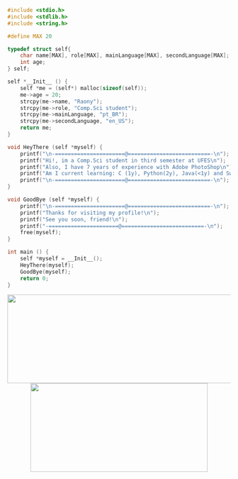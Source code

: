 ```c
#include <stdio.h> 
#include <stdlib.h>
#include <string.h>

#define MAX 20

typedef struct self{
    char name[MAX], role[MAX], mainLanguage[MAX], secondLanguage[MAX];
    int age;
} self;

self *__Init__ () {
    self *me = (self*) malloc(sizeof(self));
    me->age = 20;
    strcpy(me->name, "Raony");
    strcpy(me->role, "Comp.Sci student");
    strcpy(me->mainLanguage, "pt_BR");
    strcpy(me->secondLanguage, "en_US");
    return me;
}

void HeyThere (self *myself) {
    printf("\n-======================@==========================-\n");
    printf("Hi!, im a Comp.Sci student in third semester at UFES\n");
    printf("Also, I have 7 years of experience with Adobe PhotoShop\n");
    printf("Am I current learning: C (1y), Python(2y), Java(<1y) and Swift(<1y)");
    printf("\n-======================@==========================-\n");
}

void GoodBye (self *myself) {
    printf("\n-======================@==========================-\n");
    printf("Thanks for visiting my profile!\n");
    printf("See you soon, friend!\n");
    printf("-======================@==========================-\n");
    free(myself);
}

int main () {
    self *myself = __Init__();
    HeyThere(myself);
    GoodBye(myself);
    return 0;
}
```

<p align="center">
  <img width="600" height="200" src="https://github-readme-stats.vercel.app/api?username=raonytog&show_icons=true&theme=github_dark">
  <img width="400" height="200" src="https://github-readme-stats.vercel.app/api/top-langs/?username=raonytog&size_weight=0.0005&count_weight=0.3&layout=compact&theme=github_dark">
</p>

<div id="header" align="center">
  <img src="https://komarev.com/ghpvc/?username=raonytog&style=for-the-badge&color=blue" alt=""/>
</div>





